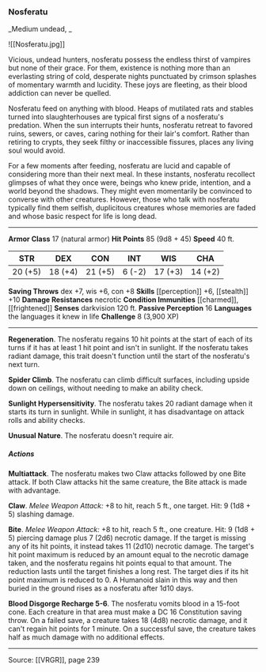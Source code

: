 ### Nosferatu
_Medium undead, _

![[Nosferatu.jpg]]

Vicious, undead hunters, nosferatu possess the endless thirst of vampires but none of their grace. For them, existence is nothing more than an everlasting string of cold, desperate nights punctuated by crimson splashes of momentary warmth and lucidity. These joys are fleeting, as their blood addiction can never be quelled.

Nosferatu feed on anything with blood. Heaps of mutilated rats and stables turned into slaughterhouses are typical first signs of a nosferatu's predation. When the sun interrupts their hunts, nosferatu retreat to favored ruins, sewers, or caves, caring nothing for their lair's comfort. Rather than retiring to crypts, they seek filthy or inaccessible fissures, places any living soul would avoid.

For a few moments after feeding, nosferatu are lucid and capable of considering more than their next meal. In these instants, nosferatu recollect glimpses of what they once were, beings who knew pride, intention, and a world beyond the shadows. They might even momentarily be convinced to converse with other creatures. However, those who talk with nosferatu typically find them selfish, duplicitous creatures whose memories are faded and whose basic respect for life is long dead.




---

**Armor Class** 17 (natural armor)
**Hit Points** 85 (9d8 + 45)
**Speed** 40 ft.

| STR     | DEX     | CON     | INT     | WIS     | CHA     |
|---------|---------|---------|---------|---------|---------|
| 20 (+5) | 18 (+4) | 21 (+5) | 6 (-2) | 17 (+3) | 14 (+2) |

**Saving Throws** dex +7, wis +6, con +8
**Skills** [[perception]] +6, [[stealth]] +10
**Damage Resistances** necrotic
**Condition Immunities** [[charmed]], [[frightened]]
**Senses** darkvision 120 ft.
**Passive Perception** 16
**Languages** the languages it knew in life
**Challenge** 8 (3,900 XP)

---

**Regeneration**. The nosferatu regains 10 hit points at the start of each of its turns if it has at least 1 hit point and isn't in sunlight. If the nosferatu takes radiant damage, this trait doesn't function until the start of the nosferatu's next turn.

**Spider Climb**. The nosferatu can climb difficult surfaces, including upside down on ceilings, without needing to make an ability check.

**Sunlight Hypersensitivity**. The nosferatu takes 20 radiant damage when it starts its turn in sunlight. While in sunlight, it has disadvantage on attack rolls and ability checks.

**Unusual Nature**. The nosferatu doesn't require air.

##### Actions
**Multiattack**. The nosferatu makes two Claw attacks followed by one Bite attack. If both Claw attacks hit the same creature, the Bite attack is made with advantage.

**Claw**. _Melee Weapon Attack:_ +8 to hit, reach 5 ft., one target. Hit: 9 (1d8 + 5) slashing damage.

**Bite**. _Melee Weapon Attack:_ +8 to hit, reach 5 ft., one creature. Hit: 9 (1d8 + 5) piercing damage plus 7 (2d6) necrotic damage. If the target is missing any of its hit points, it instead takes 11 (2d10) necrotic damage. The target's hit point maximum is reduced by an amount equal to the necrotic damage taken, and the nosferatu regains hit points equal to that amount. The reduction lasts until the target finishes a long rest. The target dies if its hit point maximum is reduced to 0. A Humanoid slain in this way and then buried in the ground rises as a nosferatu after 1d10 days.

**Blood Disgorge Recharge 5-6**. The nosferatu vomits blood in a 15-foot cone. Each creature in that area must make a DC 16 Constitution saving throw. On a failed save, a creature takes 18 (4d8) necrotic damage, and it can't regain hit points for 1 minute. On a successful save, the creature takes half as much damage with no additional effects.


---

Source: [[VRGR]], page 239